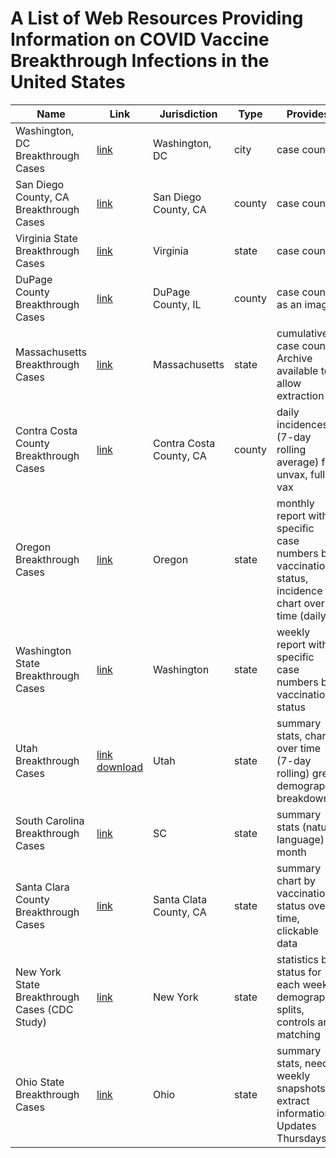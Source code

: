 # A List of Web Resources Providing Information on COVID Vaccine Breakthrough Infections in the United States


|   Name    | Link | Jurisdiction | Type |  Provides |
| ----------- | ----------- |----------- | ----------- | ----------- |
|   Washington, DC Breakthrough Cases  |  [link](https://coronavirus.dc.gov/data/vaccination)|  Washington, DC          | city |  case counts|
| San Diego County, CA Breakthrough Cases | [link](https://www.sandiegocounty.gov/content/dam/sdc/hhsa/programs/phs/Epidemiology/COVID-19%20Case%20Summary%20by%20Vaccination%20Status.pdf) | San Diego County, CA | county |  case counts |
| Virginia State Breakthrough Cases | [link](https://www.vdh.virginia.gov/coronavirus/covid-19-data-insights/covid-19-cases-by-vaccination-status/)| Virginia  | state | case counts
|   DuPage County Breakthrough Cases  |  [link](https://www.dupagehealth.org/610/DuPage-County-COVID-19-Dashboard)        |  DuPage County, IL         | county |  case counts as an image|
|   Massachusetts Breakthrough Cases  |  [link](https://www.mass.gov/info-details/massachusetts-covid-19-vaccination-data-and-updates#daily-covid-19-vaccine-report-)        |  Massachusetts         | state |  cumulative case counts. Archive available to allow extraction|
|   Contra Costa County Breakthrough Cases  |  [link](https://www.coronavirus.cchealth.org/vaccine-dashboard)        |  Contra Costa County, CA         | county |   daily incidences (7-day rolling average) for unvax, fully vax|
|   Oregon Breakthrough Cases  |  [link](https://www.oregon.gov/oha/covid19/Documents/DataReports/Breakthrough-Report-08-2021.pdf)        |  Oregon         | state |   monthly report with specific case numbers by vaccination status, incidence chart over time (daily?)|
|   Washington State Breakthrough Cases  |  [link](https://www.doh.wa.gov/Emergencies/COVID19/DataDashboard#heading58074)        |  Washington         | state |   weekly report with specific case numbers by vaccination status|
|   Utah Breakthrough Cases  |  [link](https://coronavirus-dashboard.utah.gov/risk.html) [download](https://coronavirus-dashboard.utah.gov/Utah_COVID19_data.zip)        |  Utah        | state |  summary stats, chart over time (7-day rolling) great demographic breakdown|
|   South Carolina Breakthrough Cases  |  [link](https://covid19.sccgov.org/dashboard-case-rates-vaccination-status) |  SC        | state |  summary stats (natural language) by month|
|   Santa Clara County Breakthrough Cases  |  [link](https://scdhec.gov/covid19/covid-19-vaccine/cases-hospitalizations-deaths-among-not-fully-vaccinated)        |  Santa Clata County, CA         | state |  summary chart by vaccination status over time, clickable data |
|  New York State Breakthrough Cases (CDC Study)  |  [link](https://www.cdc.gov/mmwr/volumes/70/wr/mm7034e1.htm)        |  New York        | state |  statistics by status for each week, demographic splits, controls and matching |
|  Ohio State Breakthrough Cases  |  [link](https://coronavirus.ohio.gov/wps/portal/gov/covid-19/dashboards/covid-19-vaccine/breakthrough-dashboard)        |  Ohio        | state |  summary stats, needs weekly snapshots to extract information. Updates Thursdays |









